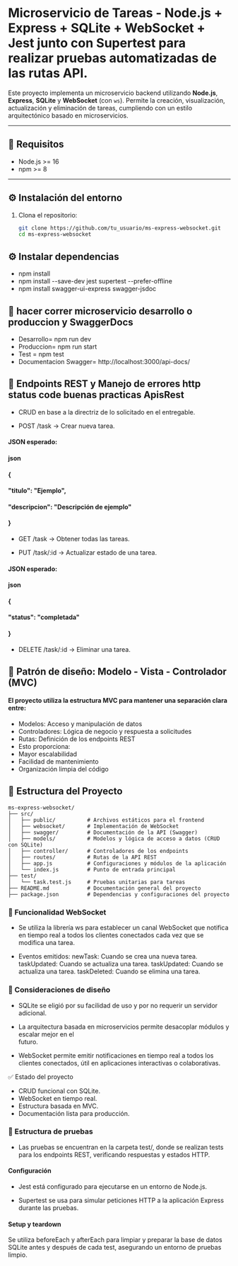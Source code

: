 # Microservicio de Tareas - Node.js + Express + SQLite + WebSocket +  Jest junto con Supertest para realizar pruebas automatizadas de las rutas API.

Este proyecto implementa un microservicio backend utilizando **Node.js**, **Express**, **SQLite** y **WebSocket** (con `ws`). Permite la creación, visualización, actualización y eliminación de tareas, cumpliendo con un estilo arquitectónico basado en microservicios.

---

## 🚀 Requisitos

- Node.js >= 16
- npm >= 8

---

## ⚙️ Instalación del entorno

1. Clona el repositorio:
   ```bash
   git clone https://github.com/tu_usuario/ms-express-websocket.git
   cd ms-express-websocket

## ⚙️ Instalar dependencias

- npm install
- npm install --save-dev jest supertest --prefer-offline
- npm install swagger-ui-express swagger-jsdoc

## 🚀 hacer correr microservicio desarrollo o produccion y SwaggerDocs

- Desarrollo= npm run dev
- Produccion= npm run start
- Test = npm test
- Documentacion Swagger= http://localhost:3000/api-docs/

## 📌 Endpoints REST y Manejo de errores http status code buenas practicas ApisRest
- CRUD en base a la directriz de lo solicitado en el entregable.

- POST /task → Crear nueva tarea.
#### JSON esperado:
#### json
#### {
  #### "titulo": "Ejemplo",
  #### "descripcion": "Descripción de ejemplo"
#### }

- GET /task → Obtener todas las tareas.

- PUT /task/:id → Actualizar estado de una tarea.
#### JSON esperado:

#### json
#### {
  #### "status": "completada"
#### }
- DELETE /task/:id → Eliminar una tarea.


## 🧱 Patrón de diseño: Modelo - Vista - Controlador (MVC)
#### El proyecto utiliza la estructura MVC para mantener una separación clara entre:
- Modelos: Acceso y manipulación de datos
- Controladores: Lógica de negocio y respuesta a solicitudes
- Rutas: Definición de los endpoints REST
- Esto proporciona:
- Mayor escalabilidad
- Facilidad de mantenimiento
- Organización limpia del código

## 📁 Estructura del Proyecto

```plaintext
ms-express-websocket/
├── src/
│   ├── public/          # Archivos estáticos para el frontend
│   ├── websocket/       # Implementación de WebSocket
│   ├── swagger/         # Documentación de la API (Swagger)
│   ├── models/          # Modelos y lógica de acceso a datos (CRUD con SQLite)
│   ├── controller/      # Controladores de los endpoints
│   ├── routes/          # Rutas de la API REST
│   ├── app.js           # Configuraciones y módulos de la aplicación
│   └── index.js         # Punto de entrada principal
├── test/
│   └── task.test.js     # Pruebas unitarias para tareas
├── README.md            # Documentación general del proyecto
├── package.json         # Dependencias y configuraciones del proyecto
```


### 📡 Funcionalidad WebSocket

- Se utiliza la librería ws para establecer un canal WebSocket que notifica en tiempo real a 
  todos los clientes conectados cada vez que se modifica una tarea.

- Eventos emitidos:
  newTask: Cuando se crea una nueva tarea.
  taskUpdated: Cuando se actualiza una tarea.
  taskUpdated: Cuando se actualiza una tarea.
  taskDeleted: Cuando se elimina una tarea.


### 📌 Consideraciones de diseño

- SQLite se eligió por su facilidad de uso y por no requerir un servidor adicional.

- La arquitectura basada en microservicios permite desacoplar módulos y escalar mejor en el    
  futuro.

- WebSocket permite emitir notificaciones en tiempo real a todos los clientes conectados, útil 
  en aplicaciones interactivas o colaborativas.

✅ Estado del proyecto
- CRUD funcional con SQLite.
- WebSocket en tiempo real.
- Estructura basada en MVC.
- Documentación lista para producción.

### 🧪 Estructura de pruebas

- Las pruebas se encuentran en la carpeta test/, donde se realizan tests para los 
  endpoints REST, verificando respuestas y estados HTTP.

#### Configuración
- Jest está configurado para ejecutarse en un entorno de Node.js.

- Supertest se usa para simular peticiones HTTP a la aplicación Express durante las pruebas.

#### Setup y teardown
Se utiliza beforeEach y afterEach para limpiar y preparar la base de datos SQLite antes y después de cada test, asegurando un entorno de pruebas limpio.
